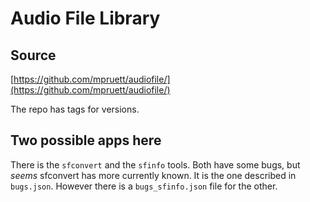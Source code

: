 
# Audio File Library

## Source

[https://github.com/mpruett/audiofile/](https://github.com/mpruett/audiofile/)

The repo has tags for versions.


## Two possible apps here

There is the `sfconvert` and the `sfinfo` tools. Both have some bugs, but *seems*
sfconvert has more currently known. It is the one described in `bugs.json`. However
there is a `bugs_sfinfo.json` file for the other.



